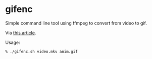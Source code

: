 # gifenc

Simple command line tool using ffmpeg to convert from video to gif.

Via [this article](http://blog.pkh.me/p/21-high-quality-gif-with-ffmpeg.html).

Usage:

```
% ./gifenc.sh video.mkv anim.gif
```